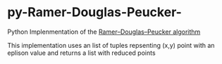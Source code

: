 # py-Ramer-Douglas-Peucker-
Python Implenmentation of the [Ramer–Douglas–Peucker algorithm](https://en.wikipedia.org/wiki/Ramer%E2%80%93Douglas%E2%80%93Peucker_algorithm)

This implementation uses an list of tuples repsenting (x,y) point with an eplison value and returns a list with reduced points




